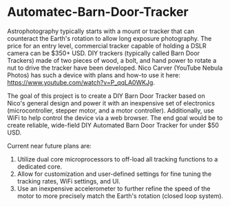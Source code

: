 # Automatec-Barn-Door-Tracker

Astrophotography typically starts with a mount or tracker that can counteract the Earth's rotation to allow long exposure photography. The price for an entry level, commercial tracker capable of holding a DSLR camera can be $350+ USD. DIY trackers (typically called Barn Door Trackers) made of two pieces of wood, a bolt, and hand power to rotate a nut to drive the tracker have been developed. Nico Carver (YouTube Nebula Photos) has such a device with plans and how-to use it here: https://www.youtube.com/watch?v=P_qqLA0WKJg.

The goal of this project is to create a DIY Barn Door Tracker based on Nico's general design and power it with an inexpensive set of electronics (microcontroller, stepper motor, and a motor controller). Additionally, use WiFi to help control the device via a web browser. The end goal would be to create reliable, wide-field DIY Automated Barn Door Tracker for under $50 USD.

Current near future plans are:
1) Utilize dual core microprocessors to off-load all tracking functions to a dedicated core.
2) Allow for customization and user-defined settings for fine tuning the tracking rates, WiFi settings, and UI. 
3) Use an inexpensive accelerometer to further refine the speed of the motor to more precisely match the Earth's rotation (closed loop system).
